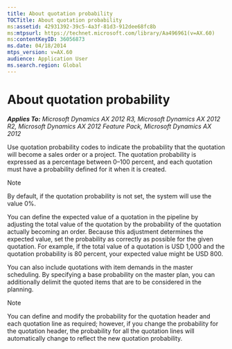 ```yaml
---
title: About quotation probability
TOCTitle: About quotation probability
ms:assetid: 42931392-39c5-4a3f-81d3-912dee68fc8b
ms:mtpsurl: https://technet.microsoft.com/library/Aa496961(v=AX.60)
ms:contentKeyID: 36056873
ms.date: 04/18/2014
mtps_version: v=AX.60
audience: Application User
ms.search.region: Global
---
```


# About quotation probability 


_**Applies To:** Microsoft Dynamics AX 2012 R3, Microsoft Dynamics AX 2012 R2, Microsoft Dynamics AX 2012 Feature Pack, Microsoft Dynamics AX 2012_

Use quotation probability codes to indicate the probability that the quotation will become a sales order or a project. The quotation probability is expressed as a percentage between 0–100 percent, and each quotation must have a probability defined for it when it is created.


> [!NOTE]
> <P>By default, if the quotation probability is not set, the system will use the value 0%.</P>



You can define the expected value of a quotation in the pipeline by adjusting the total value of the quotation by the probability of the quotation actually becoming an order. Because this adjustment determines the expected value, set the probability as correctly as possible for the given quotation. For example, if the total value of a quotation is USD 1,000 and the quotation probability is 80 percent, your expected value might be USD 800.

You can also include quotations with item demands in the master scheduling. By specifying a base probability on the master plan, you can additionally delimit the quoted items that are to be considered in the planning.


> [!NOTE]
> <P>You can define and modify the probability for the quotation header and each quotation line as required; however, if you change the probability for the quotation header, the probability for all the quotation lines will automatically change to reflect the new quotation probability.</P>


  


